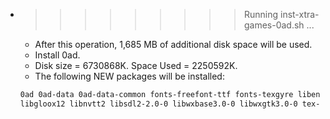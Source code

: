 * >>>>>>>>> Running inst-xtra-games-0ad.sh ...
  * After this operation, 1,685 MB of additional disk space will be used.
  * Install 0ad.
  * Disk size = 6730868K. Space Used = 2250592K.
  * The following NEW packages will be installed:
  ```bash
  0ad 0ad-data 0ad-data-common fonts-freefont-ttf fonts-texgyre libenet7
  libgloox12 libnvtt2 libsdl2-2.0-0 libwxbase3.0-0 libwxgtk3.0-0 tex-common
  ```
